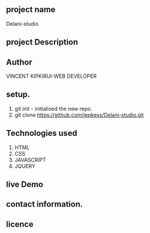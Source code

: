 ## project name
Delani-studio

## project Description

## Author
VINCENT KIPKIRUI-WEB DEVELOPER

## setup.
1. git init - initialised the new repo.
2. git clone https://github.com/jepkess/Delani-studio.git


 ## Technologies used
 1. HTML
 2. CSS
 3. JAVASCRIPT
 4. JQUERY
 

 ## live Demo 



 ## contact information.

 ## licence
 